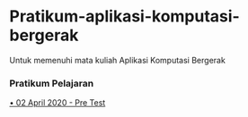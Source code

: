 # Pratikum-aplikasi-komputasi-bergerak
Untuk memenuhi mata kuliah Aplikasi Komputasi Bergerak

### Pratikum Pelajaran

[• 02 April 2020 - Pre Test](https://github.com/radhikayusuf/pratikum-aplikasi-komputasi-bergerak/tree/80af9d5baf323e6fccb544b2c596f67e8ab117f4)
